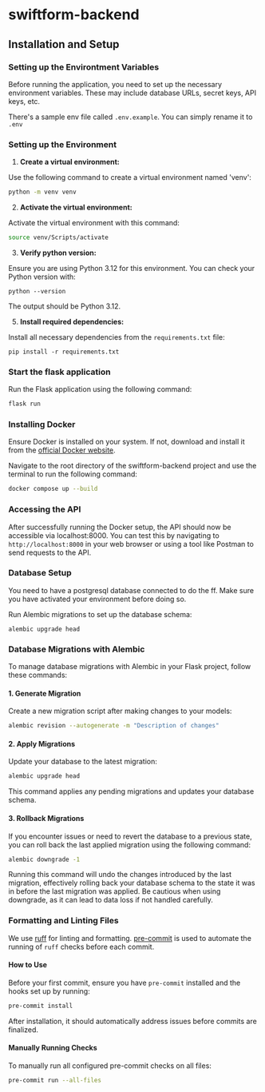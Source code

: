 # swiftform-backend

## Installation and Setup

### Setting up the Environtment Variables

Before running the application, you need to set up the necessary environment variables. These may include database URLs, secret keys, API keys, etc.

There's a sample env file called `.env.example`. You can simply rename it to `.env`

### Setting up the Environment

1. **Create a virtual environment:**

Use the following command to create a virtual environment named 'venv':

```bash
python -m venv venv
```

2. **Activate the virtual environment:**

Activate the virtual environment with this command:

```bash
source venv/Scripts/activate
```

3. **Verify python version:**

Ensure you are using Python 3.12 for this environment. You can check your Python version with:

```
python --version
```

The output should be Python 3.12.

5. **Install required dependencies:**

Install all necessary dependencies from the `requirements.txt` file:

```
pip install -r requirements.txt
```

### Start the flask application

Run the Flask application using the following command:

```bash
flask run
```

### Installing Docker

Ensure Docker is installed on your system. If not, download and install it from the [official Docker website](https://docs.docker.com/engine/install/).

Navigate to the root directory of the swiftform-backend project and use the terminal to run the following command:

```bash
docker compose up --build
```

### Accessing the API

After successfully running the Docker setup, the API should now be accessible via localhost:8000. You can test this by navigating to `http://localhost:8000` in your web browser or using a tool like Postman to send requests to the API.

### Database Setup

You need to have a postgresql database connected to do the ff. Make sure you have activated your environment before doing so.

Run Alembic migrations to set up the database schema:

```
alembic upgrade head
```

### Database Migrations with Alembic

To manage database migrations with Alembic in your Flask project, follow these commands:

#### 1. Generate Migration

Create a new migration script after making changes to your models:

```bash
alembic revision --autogenerate -m "Description of changes"
```

#### 2. Apply Migrations

Update your database to the latest migration:

```bash
alembic upgrade head
```

This command applies any pending migrations and updates your database schema.

#### 3. Rollback Migrations

If you encounter issues or need to revert the database to a previous state, you can roll back the last applied migration using the following command:

```bash
alembic downgrade -1
```

Running this command will undo the changes introduced by the last migration, effectively rolling back your database schema to the state it was in before the last migration was applied. Be cautious when using downgrade, as it can lead to data loss if not handled carefully.

### Formatting and Linting Files

We use [ruff](https://docs.astral.sh/ruff/) for linting and formatting. [pre-commit](https://pre-commit.com/) is used to automate the running of `ruff` checks before each commit.

#### How to Use

Before your first commit, ensure you have `pre-commit` installed and the hooks set up by running:

```bash
pre-commit install
```

After installation, it should automatically address issues before commits are finalized.

#### Manually Running Checks

To manually run all configured pre-commit checks on all files:

```bash
pre-commit run --all-files
```
